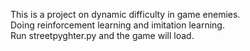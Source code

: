 This is a project on dynamic difficulty in game enemies.
<br>
Doing reinforcement learning and imitation learning.
<br>
Run streetpyghter.py and the game will load.
